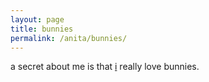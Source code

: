 ```yaml
---
layout: page
title: bunnies
permalink: /anita/bunnies/
--- 
```


a secret about me is that [i](..) really love bunnies. 